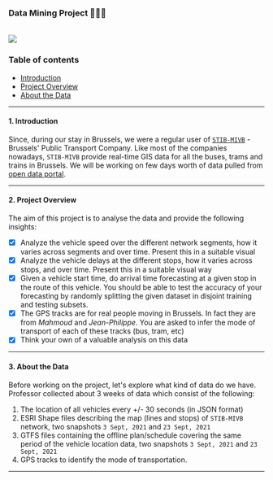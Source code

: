 ### Data Mining Project 👨🏻‍💻

</br>

<div>
  <a href="https://open.vscode.dev/mohammadzainabbas/data-mining-project" target="_blank" style="cursor: pointer;"> 
    <img src="https://open.vscode.dev/badges/open-in-vscode.svg" style="cursor: pointer;"/>
  </a>
</div>

### Table of contents

- [Introduction](#introduction)
- [Project Overview](#project-overview)
- [About the Data](#about-the-data)

---

<a id="introduction" />

#### 1. Introduction

Since, during our stay in Brussels, we were a regular user of [`STIB-MIVB`](https://www.stib-mivb.be/) - Brussels' Public Transport Company. Like most of the companies nowadays, `STIB-MIVB` provide real-time GIS data for all the buses, trams and trains in Brussels. We will be working on few days worth of data pulled from [open data portal](https://opendata.stib-mivb.be/store/).

---

<a id="project-overview" />

#### 2. Project Overview

The aim of this project is to analyse the data and provide the following insights:

- [x] Analyze the vehicle speed over the different network segments, how it varies across segments and over time. Present this in a suitable visual
- [x] Analyze the vehicle delays at the different stops, how it varies across stops, and over time. Present this in a suitable visual way
- [x] Given a vehicle start time, do arrival time forecasting at a given stop in
the route of this vehicle. You should be able to test the accuracy of your forecasting by randomly splitting the given dataset in disjoint training and testing subsets.
- [x] The GPS tracks are for real people moving in Brussels. In fact they are from _Mahmoud_ and _Jean-Philippe_. You are asked to infer the mode of transport of each of these tracks (bus, tram, etc)
- [x] Think your own of a valuable analysis on this data

---

<a id="about-the-data" />

#### 3. About the Data

Before working on the project, let's explore what kind of data do we have. Professor collected about 3 weeks of data which consist of the following:

1. The location of all vehicles every +/- 30 seconds (in JSON format)
2. ESRI Shape files describing the map (lines and stops) of `STIB-MIVB` network, two snapshots `3 Sept, 2021` and `23 Sept, 2021`
3. GTFS files containing the offline plan/schedule covering the same period of the vehicle location data, two snapshots `3 Sept, 2021` and `23 Sept, 2021`
4. GPS tracks to identify the mode of transportation.

---
